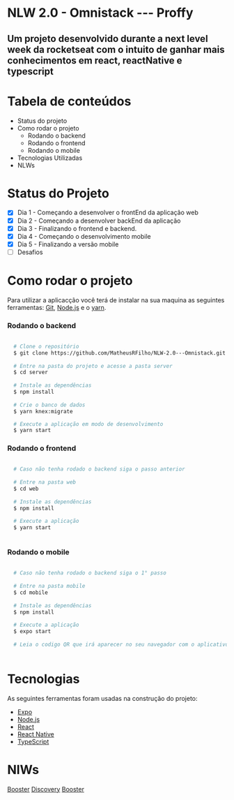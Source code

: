 # NLW 2.0 - Omnistack --- Proffy
## Um projeto desenvolvido durante a next level week da rocketseat com o intuito de ganhar mais conhecimentos em react, reactNative e typescript


Tabela de conteúdos
=================
<!--ts-->
   * Status do projeto
   * Como rodar o projeto
      * Rodando o backend
      * Rodando o frontend
      * Rodando o mobile
   * Tecnologias Utilizadas
   * NLWs
<!--te-->

# Status do Projeto 
  - [x] Dia 1 - Começando a desenvolver o frontEnd da aplicação web
  - [x] Dia 2 - Começando a desenvolver backEnd da aplicação 
  - [x] Dia 3 - Finalizando o frontend e backend.
  - [x] Dia 4 - Começando o desenvolvimento mobile
  - [x] Dia 5 - Finalizando a versão mobile
  - [ ] Desafios 
  
# Como rodar o projeto

Para utilizar a aplicacção você terá de instalar na sua maquina as seguintes ferramentas:
[Git](https://git-scm.com),
[Node.js](https://nodejs.org/en/) e o [yarn](https://yarnpkg.com/).

### Rodando o backend 

```bash
  
  # Clone o repositório
  $ git clone https://github.com/MatheusRFilho/NLW-2.0---Omnistack.git
  
  # Entre na pasta do projeto e acesse a pasta server
  $ cd server
  
  # Instale as dependências
  $ npm install
  
  # Crie o banco de dados
  $ yarn knex:migrate

  # Execute a aplicação em modo de desenvolvimento
  $ yarn start
```

### Rodando o frontend

```bash
  
  # Caso não tenha rodado o backend siga o passo anterior
  
  # Entre na pasta web
  $ cd web
  
  # Instale as dependências
  $ npm install
  
  # Execute a aplicação
  $ yarn start
  
```

### Rodando o mobile

```bash
  
  # Caso não tenha rodado o backend siga o 1° passo
  
  # Entre na pasta mobile
  $ cd mobile
  
  # Instale as dependências
  $ npm install
  
  # Execute a aplicação
  $ expo start
  
  # Leia o codigo QR que irá aparecer no seu navegador com o aplicativo Expo no seu celular 
  
```

# Tecnologias

As seguintes ferramentas foram usadas na construção do projeto:

- [Expo](https://expo.io/)
- [Node.js](https://nodejs.org/en/)
- [React](https://pt-br.reactjs.org/)
- [React Native](https://reactnative.dev/)
- [TypeScript](https://www.typescriptlang.org/)

# NlWs

[Booster](https://github.com/MatheusRFilho/Nlw-Booster)
[Discovery](https://github.com/MatheusRFilho/Nlw-2.0---Discovery)
[Booster](https://github.com/MatheusRFilho/NLW-2.0---Omnistack)
